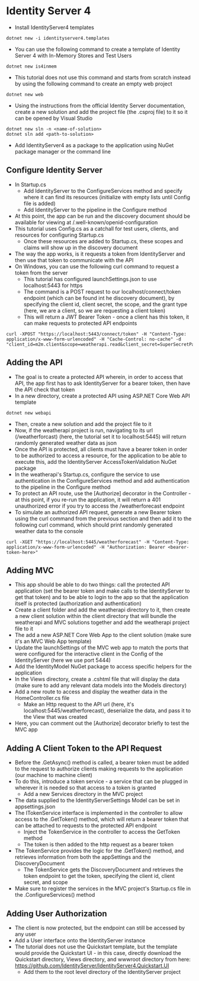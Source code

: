 # Identity Server 4
* Install IdentityServer4 templates
```
dotnet new -i identityserver4.templates
```
* You can use the following command to create a template of Identity Server 4 with In-Memory Stores and Test Users
```
dotnet new is4inmem
```
* This tutorial does not use this command and starts from scratch instead by using the following command to create an empty web project
```
dotnet new web
```
* Using the instructions from the official Identity Server documentation, create a new solution and add the project file (the .csproj file) to it so it can be opened by Visual Studio
```
dotnet new sln -n <name-of-solution>
dotnet sln add <path-to-solution>
```
* Add IdentityServer4 as a package to the application using NuGet package manager or the command line

## Configure Identity Server
* In Startup.cs
    * Add IdentityServer to the ConfigureServices method and specify where it can find its resources (initialize with empty lists until Config file is added)
    * Add IdentityServer to the pipeline in the Configure method
* At this point, the app can be run and the discovery document should be available for viewing at /.well-known/openid-configuration
* This tutorial uses Config.cs as a catchall for test users, clients, and resources for configuring Startup.cs
    * Once these resources are added to Startup.cs, these scopes and claims will show up in the discovery document
* The way the app works, is it requests a token from IdentityServer and then use that token to communicate with the API
* On Windows, you can use the following curl command to request a token from the server
    * This tutorial has configured launchSettings.json to use localhost:5443 for https
    * The command is a POST request to our localhost/connect/token endpoint (which can be found int he discovery document), by specifying the client id, client secret, the scope, and the grant type (here, we are a client, so we are requesting a client token)
    * This will return a JWT Bearer Token - once a client has this token, it can make requests to protected API endpoints
```
curl -XPOST "https://localhost:5443/connect/token" -H "Content-Type: application/x-www-form-urlencoded" -H "Cache-Control: no-cache" -d "client_id=m2m.client&scope=weatherapi.read&client_secret=SuperSecretPassword&grant_type=client_credentials"
```

## Adding the API
* The goal is to create a protected API wherein, in order to access that API, the app first has to ask IdentityServer for a bearer token, then have the API check that token
* In a new directory, create a protected API using ASP.NET Core Web API template
```
dotnet new webapi
```
* Then, create a new solution and add the project file to it
* Now, if the weatherapi project is run, navigating to its url (/weatherforcast) (here, the tutorial set it to localhost:5445) will return randomly generated weather data as json
* Once the API is protected, all clients must have a bearer token in order to be authorized to access a resource, for the application to be able to execute this, add the IdentityServer AccessTokenValidation NuGet package
* In the weatherapi's Startup.cs, configure the service to use authentication in the ConfigureServices method and add authentication to the pipeline in the Configure method
* To protect an API route, use the [Authorize] decorator in the Controller - at this point, if you re-run the application, it will return a 401 unauthorized error if you try to access the /weatherforecast endpoint
* To simulate an authorized API request, generate a new Bearer token using the curl command from the previous section and then add it to the following curl command, which should print randomly generated weather data to the console
```
curl -XGET "https://localhost:5445/weatherforecast" -H "Content-Type: application/x-www-form-urlencoded" -H "Authorization: Bearer <bearer-token-here>"
```

## Adding MVC
* This app should be able to do two things: call the protected API application (set the bearer token and make calls to the IdentityServer to get that token) and to be able to login to the app so that the application itself is protected (authorization and authentication)
* Create a client folder and add the weatherapi directory to it, then create a new client solution within the client directory that will bundle the weatherapi and MVC solutions together and add the weatherapi project file to it
* The add a new ASP.NET Core Web App to the client solution (make sure it's an MVC Web App template)
* Update the launchSettings of the MVC web app to match the ports that were configured for the interactive client in the Config of the IdentityServer (here we use port 5444)
* Add the IdentityModel NuGet package to access specific helpers for the application
* In the Views directory, create a .cshtml file that will display the data (make sure to add any relevant data models into the Models directory)
* Add a new route to access and display the weather data in the HomeController.cs file
    * Make an Http request to the API url (here, it's localhost:5445/weatherforecast), deserialize the data, and pass it to the View that was created
* Here, you can comment out the [Authorize] decorator briefly to test the MVC app

## Adding A Client Token to the API Request
* Before the .GetAsync() method is called, a bearer token must be added to the request to authorize clients making requests to the application (our machine to machine client)
* To do this, introduce a token service -  a service that can be plugged in wherever it is needed so that access to a token is granted
    * Add a new Services directory in the MVC project
* The data supplied to the IdentityServerSettings Model can be set in appsettings.json
* The ITokenService interface is implemented in the controller to allow access to the .GetToken() method, which will return a bearer token that can be attached to requests to the protected API endpoint
    * Inject the TokenService in the controller to access the GetToken method
    * The token is then added to the http request as a bearer token
* The TokenService provides the logic for the .GetToken() method, and retrieves information from both the appSettings and the DiscoveryDocument
    * The TokenService gets the DiscoveryDocument and retrieves the token endpoint to get the token, specifying the client id, client secret, and scope
* Make sure to register the services in the MVC project's Startup.cs file in the .ConfigureServices() method

## Adding User Authorization
* The client is now protected, but the endpoint can still be accessed by any user
* Add a User interface onto the IdentityServer instance
* The tutorial does not use the Quickstart template, but the template would provide the Quickstart UI - in this case, directly download the Quickstart directory, Views directory, and wwwroot directory from here: https://github.com/IdentityServer/IdentityServer4.Quickstart.UI
    * Add them to the root level directory of the IdentityServer project
